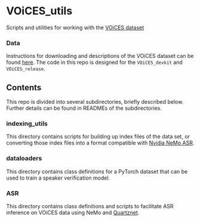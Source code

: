 # VOiCES_utils
Scripts and utilities for working with the [VOiCES dataset](https://voices18.github.io/)

### Data

Instructions for downloading and descriptions of the VOiCES dataset can be found [here](https://voices18.github.io/).  The code in this repo is designed for the `VOiCES_devkit` and `VOiCES_release`.

## Contents

This repo is divided into several subdirectories, briefly described below.  Further details can be found in READMEs of the subdirectories.

### indexing_utils

This directory contains scripts for building up index files of the data set, or converting those index files into a format compatible with [Nvidia NeMo ASR](https://nvidia.github.io/NeMo/asr/tutorial.html#get-data).

### dataloaders

This directory contains class definitions for a PyTorch dataset that can be used to train a speaker verification model.

### ASR

This directory contains class definitions and scripts to facilitate ASR inference on VOiCES data using NeMo and [Quartznet](https://arxiv.org/abs/1910.10261).

